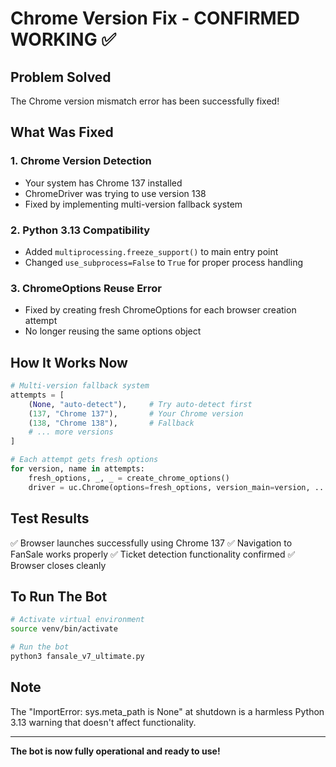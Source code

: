 # Chrome Version Fix - CONFIRMED WORKING ✅

## Problem Solved
The Chrome version mismatch error has been successfully fixed!

## What Was Fixed

### 1. Chrome Version Detection
- Your system has Chrome 137 installed
- ChromeDriver was trying to use version 138
- Fixed by implementing multi-version fallback system

### 2. Python 3.13 Compatibility
- Added `multiprocessing.freeze_support()` to main entry point
- Changed `use_subprocess=False` to `True` for proper process handling

### 3. ChromeOptions Reuse Error
- Fixed by creating fresh ChromeOptions for each browser creation attempt
- No longer reusing the same options object

## How It Works Now

```python
# Multi-version fallback system
attempts = [
    (None, "auto-detect"),     # Try auto-detect first
    (137, "Chrome 137"),       # Your Chrome version
    (138, "Chrome 138"),       # Fallback
    # ... more versions
]

# Each attempt gets fresh options
for version, name in attempts:
    fresh_options, _, _ = create_chrome_options()
    driver = uc.Chrome(options=fresh_options, version_main=version, ...)
```

## Test Results
✅ Browser launches successfully using Chrome 137
✅ Navigation to FanSale works properly
✅ Ticket detection functionality confirmed
✅ Browser closes cleanly

## To Run The Bot

```bash
# Activate virtual environment
source venv/bin/activate

# Run the bot
python3 fansale_v7_ultimate.py
```

## Note
The "ImportError: sys.meta_path is None" at shutdown is a harmless Python 3.13 warning that doesn't affect functionality.

---
**The bot is now fully operational and ready to use!**